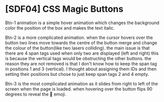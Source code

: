 # [SDF04] CSS Magic Buttons

Btn-1 animation is a simple hover animation which changes the background color the position of the box and makes the text italic.

Btn-2 is a more complicated animation. when the cursor hovers over the button two lines move towards the centre of the button merge and change the colour of the button(like two lasers colliding). the main issue is that there are 4 span tags used when only two are displayed (left and right) this is because the vertical tags would be obstructing the other buttons. the reason they are not removed is that I don't know how to keep the span tag in positions 1 and 3 (vertical). I thought about assigning them IDs and then setting their positions but chose to just keep span tags 2 and 4 empty.

Btn-3 is the most complicated animation as it slides from right to left of the screen when the page is loaded. when hovering over the button flips 90 degrees to reveal the 🎉 emoji.

<!-- Get ready to create animated buttons using CSS! This project focuses on creating three unique animated buttons using CSS. With this challenge, you'll dive into the world of CSS animations, transitions, and interactivity.

## Learning Goals

By completing this project, you will learn to:

- Design engaging button animations with CSS.
- Master the use of CSS transitions and animations for interactive effects.

![alt text](./images/image.png)

## Project Overview

### Time Estimate: 2 hours

## What you Need to Do:

1. **Starter Code**: Clone the starter code from GitHub for your project. The HTML structure is provided, and you'll focus on adding styles in the `style.css` file.

    - Starter code can be found here: https://github.com/CodeSpace-Academy/Module_4_StudentNo_Classcode_Group_Name-Surname_SDF04

2. **Write your CSS Styles**: Create your animations from scratch. You're welcome to go through our curated buttons for inspiration: [View Reference](https://codepen.io/codespace-academy/pen/xxmWrjX).

3. **Prepare Your Repository**:
    - Save all chanes and update your GitHub repository with the final versions of all files.
    - Include a `README.md` file that outlines the project, your design choices, and any notes on challenges you faced or features you're particularly proud of.
    - Ensure your repository is set to public so it can be accessed by your code coach.

4. **Submit on LMS**:
    - Submit the link to your GitHub repository on the LMS under the SDF04 project tab.

Embark on this CSS journey to transform simple buttons into interactive, animated elements. Let your creativity shine and enjoy the process of bringing static elements to life!


## Submission Guidelines
- Submit the link to your GitHub repository on the LMS under the SDF04 project tab.

Embark on this CSS journey to transform simple buttons into interactive, animated elements. Let your creativity shine and enjoy the process of bringing static elements to life! -->
